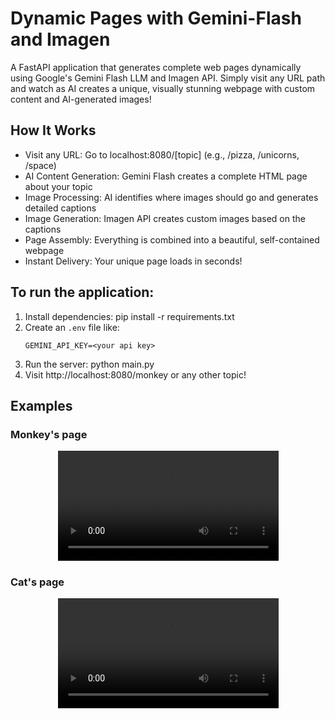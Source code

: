 # Dynamic Pages with Gemini-Flash and Imagen

A FastAPI application that generates complete web pages dynamically using Google's Gemini Flash LLM and Imagen API. Simply visit any URL path and watch as AI creates a unique, visually stunning webpage with custom content and AI-generated images!

## How It Works

- Visit any URL: Go to localhost:8080/[topic] (e.g., /pizza, /unicorns, /space)
- AI Content Generation: Gemini Flash creates a complete HTML page about your topic
- Image Processing: AI identifies where images should go and generates detailed captions
- Image Generation: Imagen API creates custom images based on the captions
- Page Assembly: Everything is combined into a beautiful, self-contained webpage
- Instant Delivery: Your unique page loads in seconds!

## To run the application:
1. Install dependencies: pip install -r requirements.txt
2. Create an `.env` file like:
    ```
    GEMINI_API_KEY=<your api key>
    ```
3. Run the server: python main.py
4. Visit http://localhost:8080/monkey or any other topic!

## Examples

### Monkey's page
<div align="center">
  <video src="https://github.com/user-attachments/assets/330f6445-2b27-42d7-a293-cb33d798f0de" width="70%"> </video>
</div>

### Cat's page
<div align="center">
  <video src="https://github.com/user-attachments/assets/49e1cc0a-d209-4f57-b3b6-5de404c011fa" width="70%"> </video>
</div>

